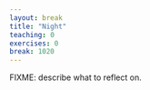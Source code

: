 ```yaml
---
layout: break
title: "Night"
teaching: 0
exercises: 0
break: 1020
---
```

FIXME: describe what to reflect on.
